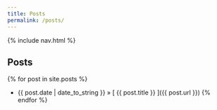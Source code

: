 ```yaml
---
title: Posts
permalink: /posts/
---
```


{% include nav.html %}
## Posts
{% for post in site.posts %}
  * {{ post.date | date_to_string }} &raquo; [ {{ post.title }} ]({{ post.url }})
{% endfor %}
